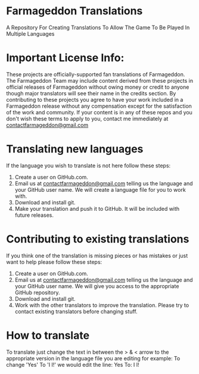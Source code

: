 # Farmageddon Translations
A Repository For Creating Translations To Allow The Game To Be Played In Multiple Languages
# Important License Info: 
These projects are officially-supported fan translations of Farmageddon. The Farmageddon Team may include content derived from these projects in official releases of Farmageddon without owing money or credit to anyone though major translators will see their name in the credits section. By contributing to these projects you agree to have your work included in a Farmageddon release without any compensation except for the satisfaction of the work and community. If your content is in any of these repos and you don't wish these terms to apply to you, contact me immediately at contactfarmageddon@gmail.com

# Translating new languages
If the language you wish to translate is not here follow these steps:

1. Create a user on GitHub.com.
2. Email us at contactfarmageddon@gmail.com telling us the language and your GitHub user name. We will create a language file for you to work with.
3. Download and install git.
4. Make your translation and push it to GitHub. It will be included with future releases.

# Contributing to existing translations

If you think one of the translation is missing pieces or has mistakes or just want to help please follow these steps:

1. Create a user on GitHub.com.
2. Email us at contactfarmageddon@gmail.com telling us the language and your GitHub user name. We will give you access to the appropriate GitHub repository.
3. Download and install git.
4. Work with the other translators to improve the translation. Please try to contact existing translators before changing stuff.

# How to translate

To translate just change the text in between the > & < arrow to the appropriate version in the language file you are editing for example:
To change 'Yes' To 'I I!' we would edit the line:
    <Yes>Yes</Yes>
    To:
    <Yes>I I!</Yes>
